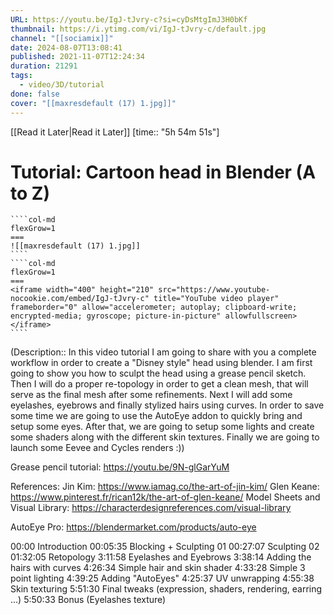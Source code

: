 ```yaml
---
URL: https://youtu.be/IgJ-tJvry-c?si=cyDsMtgImJ3H0bKf
thumbnail: https://i.ytimg.com/vi/IgJ-tJvry-c/default.jpg
channel: "[[sociamix]]"
date: 2024-08-07T13:08:41
published: 2021-11-07T12:24:34
duration: 21291
tags:
  - video/3D/tutorial
done: false
cover: "[[maxresdefault (17) 1.jpg]]"
---
```

[[Read it Later|Read it Later]] [time:: "5h 54m 51s"]
# Tutorial: Cartoon head in Blender (A to Z)
`````col
````col-md
flexGrow=1
===
![[maxresdefault (17) 1.jpg]]
````
````col-md
flexGrow=1
===
<iframe width="400" height="210" src="https://www.youtube-nocookie.com/embed/IgJ-tJvry-c" title="YouTube video player" frameborder="0" allow="accelerometer; autoplay; clipboard-write; encrypted-media; gyroscope; picture-in-picture" allowfullscreen></iframe>
````
`````
(Description:: In this video tutorial I am going to share with you a complete workflow in order to create a "Disney style" head using blender. I am first going to show you how to sculpt the head using a grease pencil sketch. Then I will do a proper re-topology in order to get a clean mesh, that will serve as the final mesh after some refinements.  Next I will add some eyelashes, eyebrows and finally stylized hairs using curves. In order to save some time we are going to use the AutoEye addon to quickly bring and setup some eyes. After that, we are going to setup some lights and create some shaders along with the different skin textures.  Finally we are going to launch some Eevee and Cycles renders :))

Grease pencil tutorial: https://youtu.be/9N-glGarYuM

References:
Jin Kim: https://www.iamag.co/the-art-of-jin-kim/
Glen Keane: https://www.pinterest.fr/rican12k/the-art-of-glen-keane/
Model Sheets and Visual Library: https://characterdesignreferences.com/visual-library 

AutoEye Pro: https://blendermarket.com/products/auto-eye

00:00 Introduction
00:05:35 Blocking + Sculpting 01
00:27:07 Sculpting 02
01:32:05 Retopology
3:11:58 Eyelashes and Eyebrows
3:38:14 Adding the hairs with curves
4:26:34 Simple hair and skin shader
4:33:28 Simple 3 point lighting
4:39:25 Adding "AutoEyes"
4:25:37 UV unwrapping
4:55:38 Skin texturing
5:51:30 Final tweaks (expression, shaders, rendering, earring ...)
5:50:33 Bonus (Eyelashes texture)

